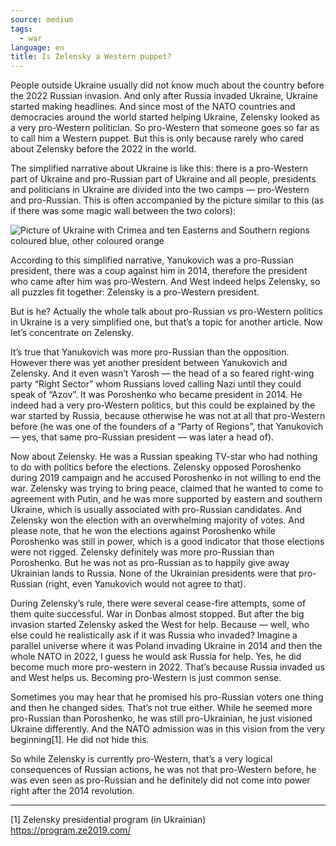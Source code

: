 ```yaml
---
source: medium
tags:
  - war
language: en
title: Is Zelensky a Western puppet?
---
```


People outside Ukraine usually did not know much about the country before the 2022 Russian invasion. 
And only after Russia invaded Ukraine, Ukraine started making headlines. 
And since most of the NATO countries and democracies around the world started helping Ukraine, Zelensky looked as a very pro-Western politician. 
So pro-Western that someone goes so far as to call him a Western puppet. 
But this is only because rarely who cared about Zelensky before the 2022 in the world.

The simplified narrative about Ukraine is like this: there is a pro-Western part of Ukraine and pro-Russian part of Ukraine and all people, presidents and politicians in Ukraine are divided into the two camps — pro-Western and pro-Russian. 
This is often accompanied by the picture similar to this (as if there was some magic wall between the two colors):

![Picture of Ukraine with Crimea and ten Easterns and Southern regions coloured blue, other coloured orange](https://miro.medium.com/v2/resize:fit:4800/format:webp/1*LUDJX2UPysfihKKViIQtqg.png)

According to this simplified narrative, Yanukovich was a pro-Russian president, there was a coup against him in 2014, therefore the president who came after him was pro-Western. 
And West indeed helps Zelensky, so all puzzles fit together: Zelensky is a pro-Western president.

But is he? 
Actually the whole talk about pro-Russian vs pro-Western politics in Ukraine is a very simplified one, but that’s a topic for another article. 
Now let’s concentrate on Zelensky.

It’s true that Yanukovich was more pro-Russian than the opposition. 
However there was yet another president between Yanukovich and Zelensky. 
And it even wasn’t Yarosh — the head of a so feared right-wing party “Right Sector” whom Russians loved calling Nazi until they could speak of “Azov”. 
It was Poroshenko who became president in 2014. 
He indeed had a very pro-Western politics, but this could be explained by the war started by Russia, because otherwise he was not at all that pro-Western before (he was one of the founders of a “Party of Regions”, that Yanukovich — yes, that same pro-Russian president — was later a head of).

Now about Zelensky. 
He was a Russian speaking TV-star who had nothing to do with politics before the elections. 
Zelensky opposed Poroshenko during 2019 campaign and he accused Poroshenko in not willing to end the war. 
Zelensky was trying to bring peace, claimed that he wanted to come to agreement with Putin, and he was more supported by eastern and southern Ukraine, which is usually associated with pro-Russian candidates. 
And Zelensky won the election with an overwhelming majority of votes. 
And please note, that he won the elections against Poroshenko while Poroshenko was still in power, which is a good indicator that those elections were not rigged. 
Zelensky definitely was more pro-Russian than Poroshenko. 
But he was not as pro-Russian as to happily give away Ukrainian lands to Russia. 
None of the Ukrainian presidents were that pro-Russian (right, even Yanukovich would not agree to that).

During Zelensky’s rule, there were several cease-fire attempts, some of them quite successful. 
War in Donbas almost stopped. 
But after the big invasion started Zelensky asked the West for help. 
Because — well, who else could he realistically ask if it was Russia who invaded? 
Imagine a parallel universe where it was Poland invading Ukraine in 2014 and then the whole NATO in 2022, I guess he would ask Russia for help. 
Yes, he did become much more pro-western in 2022. 
That’s because Russia invaded us and West helps us. 
Becoming pro-Western is just common sense.

Sometimes you may hear that he promised his pro-Russian voters one thing and then he changed sides. 
That’s not true either. 
While he seemed more pro-Russian than Poroshenko, he was still pro-Ukrainian, he just visioned Ukraine differently. 
And the NATO admission was in this vision from the very beginning[1]. 
He did not hide this.

So while Zelensky is currently pro-Western, that’s a very logical consequences of Russian actions, he was not that pro-Western before, he was even seen as pro-Russian and he definitely did not come into power right after the 2014 revolution.

---

[1] Zelensky presidential program (in Ukrainian) https://program.ze2019.com/